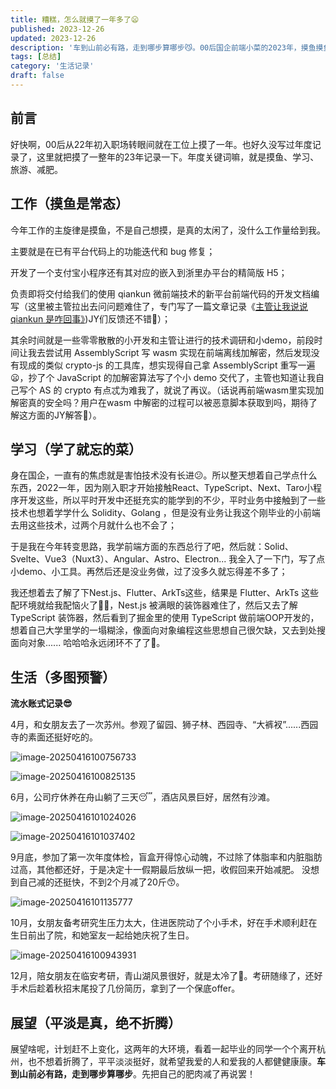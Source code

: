 ```yaml
---
title: 糟糕，怎么就摸了一年多了😦
published: 2023-12-26
updated: 2023-12-26
description: '车到山前必有路，走到哪步算哪步😼。00后国企前端小菜的2023年，摸鱼摸鱼摸鱼摸鱼、旅游、减肥、考研。'
tags: [总结]
category: '生活记录'
draft: false 
---
```


## 前言
好快啊，00后从22年初入职场转眼间就在工位上摸了一年。也好久没写过年度记录了，这里就把摸了一整年的23年记录一下。年度关键词嘛，就是摸鱼、学习、旅游、减肥。

## 工作（摸鱼是常态）

今年工作的主旋律是摸鱼，不是自己想摸，是真的太闲了，没什么工作量给到我。

主要就是在已有平台代码上的功能迭代和 bug 修复；

开发了一个支付宝小程序还有其对应的嵌入到浙里办平台的精简版 H5；

负责即将交付给我们的使用 qiankun 微前端技术的新平台前端代码的开发文档编写（这里被主管拉出去问问题难住了，专门写了一篇文章记录《[主管让我说说 qiankun 是咋回事》](https://juejin.cn/post/7314196310647423039))JY们反馈还不错👻）；

其余时间就是一些零零散散的小开发和主管让进行的技术调研和小demo，前段时间让我去尝试用 AssemblyScript 写 wasm 实现在前端离线加解密，然后发现没有现成的类似 crypto-js 的工具库，想实现得自己拿 AssemblyScript 重写一遍😦，抄了个 JavaScript 的加解密算法写了个小 demo 交代了，主管也知道让我自己写个 AS 的 crypto 有点忒为难我了，就说了再议。（话说再前端wasm里实现加解密真的安全吗？用户在wasm 中解密的过程可以被恶意脚本获取到吗，期待了解这方面的JY解答🧐）。



## 学习（学了就忘的菜）

身在国企，一直有的焦虑就是害怕技术没有长进😕。所以整天想着自己学点什么东西，2022一年，因为刚入职才开始接触React、TypeScript、Next、Taro小程序开发这些，所以平时开发中还挺充实的能学到的不少，平时业务中接触到了一些技术也想着学学什么 Solidity、Golang ，但是没有业务让我这个刚毕业的小前端去用这些技术，过两个月就什么也不会了；

于是我在今年转变思路，我学前端方面的东西总行了吧，然后就：Solid、Svelte、Vue3（Nuxt3）、Angular、Astro、Electron... 我全入了一下门，写了点小demo、小工具。再然后还是没业务做，过了没多久就忘得差不多了；

我还想着去了解了下Nest.js、Flutter、ArkTs这些，结果是 Flutter、ArkTs 这些配环境就给我配恼火了😶‍🌫️，Nest.js 被满眼的装饰器难住了，然后又去了解 TypeScript 装饰器，然后看到了掘金里的使用 TypeScript 做前端OOP开发的，想着自己大学里学的一塌糊涂，像面向对象编程这些思想自己很欠缺，又去到处搜面向对象...... 哈哈哈永远闭环不了了🤣。



## 生活（多图预警）

**流水账式记录😎**

4月，和女朋友去了一次苏州。参观了留园、狮子林、西园寺、“大裤衩”......西园寺的素面还挺好吃的。


![image-20250416100756733](./../images/my-2023/image-20250416100756733.png)


![image-20250416100825135](./../images/my-2023/image-20250416100825135.png)

6月，公司疗休养在舟山躺了三天😴，酒店风景巨好，居然有沙滩。


![image-20250416101024026](./../images/my-2023/image-20250416101024026.png)


![image-20250416101037402](./../images/my-2023/image-20250416101037402.png)

9月底，参加了第一次年度体检，盲盒开得惊心动魄，不过除了体脂率和内脏脂肪过高，其他都还好，于是决定十一假期最后放纵一把，收假回来开始减肥。
没想到自己减的还挺快，不到2个月减了20斤😙。

![image-20250416101135777](./../images/my-2023/image-20250416101135777.png)

10月，女朋友备考研究生压力太大，住进医院动了个小手术，好在手术顺利赶在生日前出了院，和她室友一起给她庆祝了生日。


![image-20250416100943931](./../images/my-2023/image-20250416100943931.png)

12月，陪女朋友在临安考研，青山湖风景很好，就是太冷了🥶。考研随缘了，还好手术后趁着秋招末尾投了几份简历，拿到了一个保底offer。

## 展望（平淡是真，绝不折腾）

展望啥呢，计划赶不上变化，这两年的大环境，看着一起毕业的同学一个个离开杭州，也不想着折腾了，平平淡淡挺好，就希望我爱的人和爱我的人都健健康康。**车到山前必有路，走到哪步算哪步**。先把自己的肥肉减了再说罢！






















